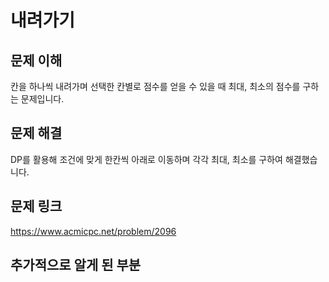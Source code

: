 # 내려가기

## 문제 이해
칸을 하나씩 내려가며 선택한 칸별로 점수를 얻을 수 있을 때 최대, 최소의 점수를 구하는 문제입니다.

## 문제 해결
DP를 활용해 조건에 맞게 한칸씩 아래로 이동하며 각각 최대, 최소를 구하여 해결했습니다.

## 문제 링크
https://www.acmicpc.net/problem/2096

## 추가적으로 알게 된 부분